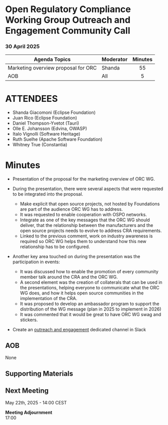 # **Open Regulatory Compliance Working Group** Outreach and Engagement Community Call

###  30 April 2025 

| Agenda Topics | Moderator | Minutes |
| ----- | ----- | :---: |
| Marketing overview proposal for ORC | Shanda | 55 |
| AOB | All | 5 |

 

# ATTENDEES

- Shanda Giacomoni (Eclipse Foundation)  
- Juan Rico (Eclipse Foundation)  
- Daniel Thompson-Yvetot (Tauri)   
- Olle E. Johansson (Edvina, OWASP)  
- Italo Vignolli (Software Heritage)  
- Ruth Suelhe (Apache Software Foundation)  
- Whitney True (Constantia)

# Minutes

- Presentation of the proposal for the marketing overview of ORC WG.  
    
- During the presentation, there were several aspects that were requested to be integrated into the proposal.  
  - Make explicit that open source projects, not hosted by Foundations are part of the audience ORC WG has to address.  
  - It was requested to enable cooperation with OSPO networks.  
  - Integrate as one of the key messages that the ORC WG should deliver, that the relationship between the manufacturers and the open source projects needs to evolve to address CRA requirements.  
  - Linked to the previous comment, work on industry awareness is required so ORC WG helps them to understand how this new relationship has to be configured.

- Another key area touched on during the presentation was the participation in events:  
  - It was discussed how to enable the promotion of every community member talk around the CRA and the ORC WG.  
  - A second element was the creation of collaterals that can be used in the presentations, helping everyone to communicate what the ORC WG does, and how it helps open source communities in the implementation of the CRA.  
  - It was proposed to develop an ambassador program to support the distribution of the WG message (plan in 2025 to implement in 2026\)  
  - It was commented that it would be great to have ORC WG swag and stickers.  
- Create an [outreach and engagement](https://orcwg.slack.com/archives/C08JHFPFUMQ) dedicated channel in Slack

## AOB

None

## Supporting Materials

## Next Meeting

May 22th, 2025 \- 14:00 CEST

**Meeting Adjournment**  
17:00  

